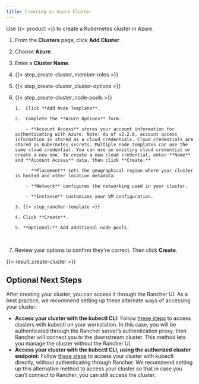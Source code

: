 ```yaml
---
title: Creating an Azure Cluster
---
```


Use {{< product >}} to create a Kubernetes cluster in Azure.

1.  From the **Clusters** page, click **Add Cluster**.

2.  Choose **Azure**.

3.  Enter a **Cluster Name**.

4.  {{< step_create-cluster_member-roles >}}

5.  {{< step_create-cluster_cluster-options >}}

6.  {{< step_create-cluster_node-pools >}}

        1.	Click **Add Node Template**.

        2.	Complete the **Azure Options** form.

        	- **Account Access** stores your account information for authenticating with Azure. Note: As of v2.2.0, account access information is stored as a cloud credentials. Cloud credentials are stored as Kubernetes secrets. Multiple node templates can use the same cloud credential. You can use an existing cloud credential or create a new one. To create a new cloud credential, enter **Name** and **Account Access** data, then click **Create.**

        	- **Placement** sets the geographical region where your cluster is hosted and other location metadata.

        	- **Network** configures the networking used in your cluster.

        	- **Instance** customizes your VM configuration.

        3. {{< step_rancher-template >}}

        4. Click **Create**.

        5. **Optional:** Add additional node pools.

    <br />

7.  Review your options to confirm they're correct. Then click **Create**.

{{< result_create-cluster >}}

## Optional Next Steps

After creating your cluster, you can access it through the Rancher UI. As a best practice, we recommend setting up these alternate ways of accessing your cluster:

- **Access your cluster with the kubectl CLI:** Follow [these steps](/docs/cluster-admin/cluster-access/kubectl/#accessing-clusters-with-kubectl-on-your-workstation) to access clusters with kubectl on your workstation. In this case, you will be authenticated through the Rancher server’s authentication proxy, then Rancher will connect you to the downstream cluster. This method lets you manage the cluster without the Rancher UI.
- **Access your cluster with the kubectl CLI, using the authorized cluster endpoint:** Follow [these steps](/docs/cluster-admin/cluster-access/kubectl/#authenticating-directly-with-a-downstream-cluster) to access your cluster with kubectl directly, without authenticating through Rancher. We recommend setting up this alternative method to access your cluster so that in case you can’t connect to Rancher, you can still access the cluster.

